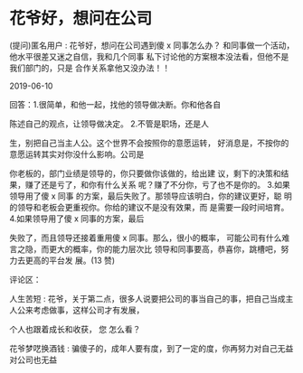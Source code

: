 # 花爷好，想问在公司

(提问)匿名用户 : 花爷好，想问在公司遇到傻 x 同事怎么办？ 和同事做一个活动，他水平很差又迷之自信，我和几个同事 私下讨论他的方案根本没法看，但他不是我们部门的，只是 合作关系拿他又没办法！！

2019-06-10

回答：1.很简单，和他一起，找他的领导做决断。你和他各自

陈述自己的观点，让领导做决定。 2.不管是职场，还是人

生，别把自己当主人公。这个世界不会按照你的意愿运转， 好消息是，不按你的意愿运转其实对你没什么影响。公司是

你老板的，部门业绩是领导的，你只要做你该做的，给出建 议，剩下的决策和结果，赚了还是亏了，和你有什么关系 呢？赚了不分你，亏了也不是你的。 3.如果领导用了傻 x 同事 的方案，最后失败了。那领导应该明白，你的建议更好，聪 明的领导和老板会更重视你。你给的建议不是没有效果，而 是需要一段时间培育。 4.如果领导用了傻 x 同事的方案，最后

失败了，而且领导还接着重用傻 x 同事。那么，很小的概率， 可能公司有什么难言之隐，而更大的概率，你的能力层次比 领导和同事要高，恭喜你，跳槽吧，努力去更高的平台发 展。(13 赞)

评论区：

人生苦短 : 花爷，关于第二点，很多人说要把公司的事当自己的事，把自己当成主人公来考虑做事，这样公司才有发展，

个人也跟着成长和收获， 您 怎么看？

花爷梦呓换酒钱 : 骗傻子的，成年人要有度，到了一定的度，你再努力对自己无益对公司也无益